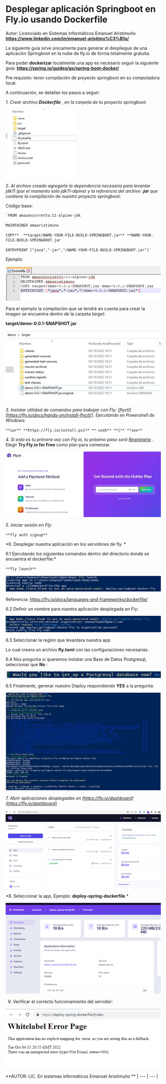 # Desplegar aplicación Springboot en Fly.io usando Dockerfile

Autor: Licenciado en Sistemas Informáticos Emanuel Aristimuño **https://www.linkedin.com/in/emanuel-aristimu%C3%B1o/** 

La siguiente guía sirve únicamente para generar el despliegue de una aplicación Springboot en la nube de fly.io de forma totalmente gratuita.

Para poder **dockerizar** localmente una app es necesario seguir la siguiente guía: [ **https://spring.io/guides/gs/spring-boot-docker/** ](https://spring.io/guides/gs/spring-boot-docker/)

Pre requisito: tener compilación de proyecto springboot en su computadora local.

A continuación, se detallan los pasos a seguir:

*1. Crear archivo **Dockerfile** , en la carpeta de tu proyecto springboot:*

![](img/image001.jpg)

*2. Al archivo creado agregarle la dependencia necesaria para levantar jdk11 (por el momento solo jdk11-alpine) y la referencia del archivo **.jar** que contiene la compilación de nuestro proyecto springboot:*

Código base:

	`FROM amazoncorretto:11-alpine-jdk
 
	MAINTAINER emaaristimuno
 
	COPY**  **target/NAME-YOUR-FILE-BUILD-SPRINGBOOT.jar** **NAME-YOUR-FILE-BUILD-SPRINGBOOT.jar
 
	ENTRYPOINT ["java","-jar","/NAME-YOUR-FILE-BUILD-SPRINGBOOT.jar"]`

Ejemplo:

![](img/image002.png)

Para el ejemplo la compilación que se tendrá en cuenta para crear la imagen se encuentra dentro de la carpeta  *target*:

**target/demo-0.0.1-SNAPSHOT.jar**

![](img/image003.jpg)

*3. Instalar utilidad de comandos para trabajar con Fly:  [flyctl][https://fly.io/docs/hands-on/install-flyctl/]. Ejecutando en Powershell de Windows:*

`**iwr** **https://fly.io/install.ps1** **-useb** **|** **iex**`


*4. Si esta es tu primera vez con Fly.io, tu próximo paso será [Registrarte](https://fly.io/docs/hands-on/sign-up/) .*
 Elegir  **Try Fly.io for Free**  como plan para comenzar.


![](img/image004.jpg)

*5. Iniciar sesión en Fly:*

 `**fly auth signup**`

*6. Desplegar nuestra aplicación en los servidores de fly. *

6.1 Ejecutando los siguientes comandos dentro del directorio donde se encuentra el dockerfile:*

 `**fly launch**`
 
 ![](img/image005.jpg)


Referencia: https://fly.io/docs/languages-and-frameworks/dockerfile/

6.2 Definir un nombre para nuestra aplicación desplegada en Fly:
  
  
![](img/image006.jpg)


6.3 Seleccionar la región que levantara nuestra app


Lo cual creara un archivo  **fly.toml**  con las configuraciones necesarias.

6.4 Nos pregunta si queremos instalar una Base de Datos Postgresql, seleccionar que  **No** :

![](img/image007.png)

6.5 Finalmente, generar nuestro Deploy respondiendo  **YES**  a la pregunta:

![](img/image008.jpg)

*7. Abrir aplicaciones desplegadas en [https://fly.io/dashboard](https://fly.io/dashboard)*

![](img/image009.png)

*8. Seleccionar la app, Ejemplo:  **deploy-spring-dockerfile** *

![](img/image010.png)

9. Verificar el correcto funcionamiento del servidor:

![](img/image011.png)

**AUTOR: LIC. En sistemas informáticos Emanuel Aristimuño **
| --- | --- |
